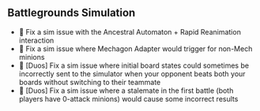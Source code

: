 ## Battlegrounds Simulation

-   🐞 Fix a sim issue with the Ancestral Automaton + Rapid Reanimation interaction
-   🐞 Fix a sim issue where Mechagon Adapter would trigger for non-Mech minions
-   🐞 [Duos] Fix a sim issue where initial board states could sometimes be incorrectly sent to the simulator when your opponent beats both your boards without switching to their teammate
-   🐞 [Duos] Fix a sim issue where a stalemate in the first battle (both players have 0-attack minions) would cause some incorrect results
